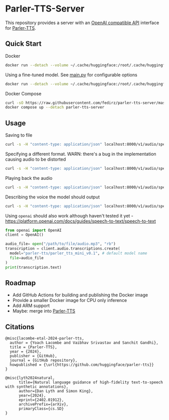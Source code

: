 # Parler-TTS-Server
This repository provides a server with an [OpenAI compatible API](https://platform.openai.com/docs/api-reference/audio/createSpeech) interface for [Parler-TTS](https://github.com/huggingface/parler-tts).

## Quick Start 
Docker
```bash
docker run --detach --volume ~/.cache/huggingface:/root/.cache/huggingface --publish 8000:8000 fedirz/parler-tts-server
```
Using a fine-tuned model. See [main.py](./parler_tts_server/main.py) for configurable options
```bash
docker run --detach --volume ~/.cache/huggingface:/root/.cache/huggingface --publish 8000:8000 --env MODEL="parler-tts/parler-tts-mini-expresso" fedirz/parler-tts-server
```
Docker Compose
```bash
curl -sO https://raw.githubusercontent.com/fedirz/parler-tts-server/master/compose.yaml
docker compose up --detach parler-tts-server
```

## Usage 
Saving to file
```bash
curl -s -H "content-type: application/json" localhost:8000/v1/audio/speech -d '{"input": "Hey, how are you?"}' -o audio.mp3
```
Specifying a different format. WARN: there's a bug in the implementation causing audio to be distorted
```bash
curl -s -H "content-type: application/json" localhost:8000/v1/audio/speech -d '{"input": "Hey, how are you?", "response_type": "wav"}' -o audio.wav
```
Playing back the audio
```bash
curl -s -H "content-type: application/json" localhost:8000/v1/audio/speech -d '{"input": "Hey, how are you?"}' | ffplay -hide_banner -autoexit -nodisp -loglevel quiet -
```
Describing the voice the model should output
```bash
curl -s -H "content-type: application/json" localhost:8000/v1/audio/speech -d '{"input": "Hey, how are you?", "voice": "Feminine, speedy, and cheerfull"}' | ffplay -hide_banner -autoexit -nodisp -loglevel quiet -
```
Using `openai` should also work although haven't tested it yet - https://platform.openai.com/docs/guides/speech-to-text/speech-to-text
```python
from openai import OpenAI
client = OpenAI()

audio_file= open("/path/to/file/audio.mp3", "rb")
transcription = client.audio.transcriptions.create(
  model="parler-tts/parler_tts_mini_v0.1", # default model name
  file=audio_file
)
print(transcription.text)

```
## Roadmap
- Add GitHub Actions for building and publishing the Docker image
- Provide a smaller Docker image for CPU only inference
- Add ARM support 
- Maybe: merge into [Parler-TTS](https://github.com/huggingface/parler-tts)

## Citations
```
@misc{lacombe-etal-2024-parler-tts,
  author = {Yoach Lacombe and Vaibhav Srivastav and Sanchit Gandhi},
  title = {Parler-TTS},
  year = {2024},
  publisher = {GitHub},
  journal = {GitHub repository},
  howpublished = {\url{https://github.com/huggingface/parler-tts}}
}
```
```
@misc{lyth2024natural,
      title={Natural language guidance of high-fidelity text-to-speech with synthetic annotations},
      author={Dan Lyth and Simon King},
      year={2024},
      eprint={2402.01912},
      archivePrefix={arXiv},
      primaryClass={cs.SD}
}
```
